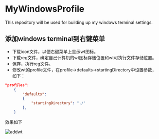 # MyWindowsProfile
This repository will be used for building up my windows terminal settings.

## 添加windows terminal到右键菜单
* 下载icon文件，以便右键菜单上显示wt图标。
* 下载reg文件，确定自己计算机的wt图标存储位置和wt可执行文件存储位置。
* 保存，执行reg文件。
* 修改wt的profile文件，在profile->defaults->startingDirectory中设置参数，如下：

``` json
"profiles":
    {
        "defaults":
        {
            "startingDirectory": "./"
        },
    }
```
效果如下

![addwt]()